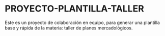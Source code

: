# PROYECTO-PLANTILLA-TALLER
Este es un proyecto de colaboración en equipo, para generar una plantilla base y rápida de la materia: taller de planes mercadológicos.
